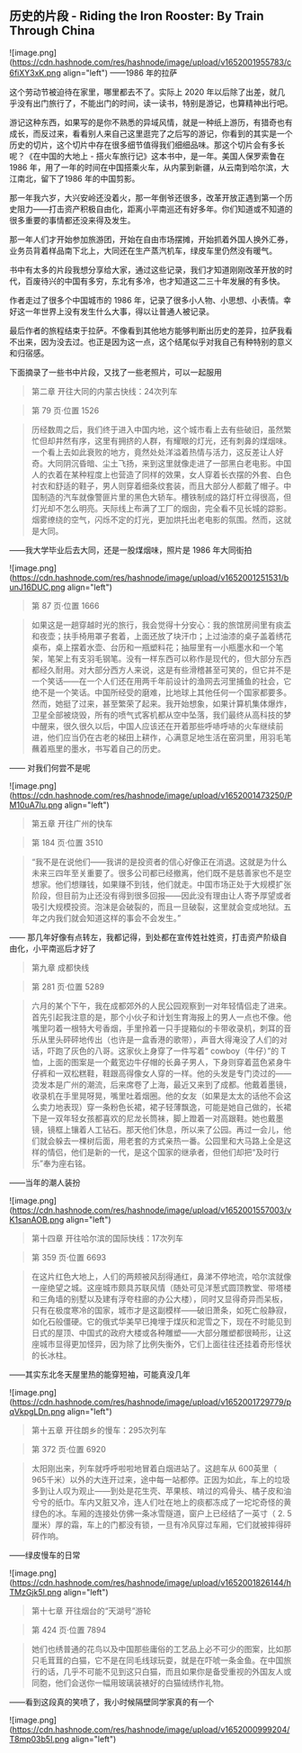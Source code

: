 ## 历史的片段 - Riding the Iron Rooster: By Train Through China

![image.png](https://cdn.hashnode.com/res/hashnode/image/upload/v1652001955783/c6fiXY3xK.png align="left") 
——1986 年的拉萨

这个劳动节被迫待在家里，哪里都去不了。实际上 2020 年以后除了出差，就几乎没有出门旅行了，不能出门的时间，读一读书，特别是游记，也算精神出行吧。

游记这种东西，如果写的是你不熟悉的异域风情，就是一种纸上游历，有猎奇也有成长，而反过来，看看别人来自己这里逛完了之后写的游记，你看到的其实是一个历史的切片，这个切片中存在很多细节值得我们细细品味。那这个切片会有多长呢？《在中国的大地上 - 搭火车旅行记》这本书中，是一年。美国人保罗索鲁在 1986 年，用了一年的时间在中国搭乘火车，从内蒙到新疆，从云南到哈尔滨，大江南北，留下了1986 年的中国剪影。

那一年我六岁，大兴安岭还没着火，那一年倒爷还很多，改革开放正遇到第一个历史阻力——打击资产积极自由化，距离小平南巡还有好多年。你们知道或不知道的很多重要的事情都还没来得及发生。

那一年人们才开始参加旅游团，开始在自由市场摆摊，开始抓着外国人换外汇券，业务员背着样品南下北上，大同还在生产蒸汽机车，绿皮车里仍然没有暖气。

书中有太多的片段我想分享给大家，通过这些记录，我们才知道刚刚改革开放的时代，百废待兴的中国有多穷，东北有多冷，也才知道这二三十年发展的有多快。

作者走过了很多个中国城市的 1986 年，记录了很多小人物、小思想、小表情。幸好这一年世界上没有发生什么大事，得以让普通人被记录。

最后作者的旅程结束于拉萨。不像看到其他地方能够判断出历史的差异，拉萨我看不出来，因为没去过。也正是因为这一点，这个结尾似乎对我自己有种特别的意义和归宿感。

下面摘录了一些书中片段，又找了一些老照片，可以一起服用

> 第二章 开往大同的内蒙古快线：24次列车

> 第 79 页·位置 1526

> 历经数周之后，我们终于进入中国内地，这个城市看上去有些破旧，虽然繁忙但却井然有序，这里有拥挤的人群，有耀眼的灯光，还有刺鼻的煤烟味。一个看上去如此衰败的地方，竟然处处洋溢着热情与活力，这反差让人好奇。大同阴沉昏暗、尘土飞扬，来到这里就像走进了一部黑白老电影。中国人的衣着在某种程度上也营造了同样的效果，女人穿着长衣摆的外套、白色衬衣和舒适的鞋子，男人则穿着细条纹套装，而且大部分人都戴了帽子。中国制造的汽车就像警匪片里的黑色大轿车。槽铁制成的路灯杆立得很高，但灯光却不怎么明亮。天际线上布满了工厂的烟囱，完全看不见长城的踪影。烟雾缭绕的空气，闪烁不定的灯光，更加烘托出老电影的氛围。然而，这就是大同。

——我大学毕业后去大同，还是一股煤烟味，照片是 1986 年大同街拍

![image.png](https://cdn.hashnode.com/res/hashnode/image/upload/v1652001251531/bunJ16DUC.png align="left")






> 第 87 页·位置 1666

> 如果这是一趟穿越时光的旅行，我会觉得十分安心：我的旅馆房间里有痰盂和夜壶；扶手椅用罩子套着，上面还放了块汗巾；上过油漆的桌子盖着绣花桌布，桌上摆着水壶、台历和一瓶塑料花；抽屉里有一小瓶墨水和一个笔架，笔架上有支羽毛钢笔。没有一样东西可以称作是现代的，但大部分东西都经久耐用。对大部分西方人来说，这是有些滑稽甚至可笑的，但它并不是一个笑话——在一个人们还在用两千年前设计的渔网去河里捕鱼的社会，它绝不是一个笑话。中国所经受的磨难，比地球上其他任何一个国家都要多。然而，她挺了过来，甚至繁荣了起来。我开始想象，如果计算机集体爆炸，卫星全部被烧毁，所有的喷气式客机都从空中坠落，我们最终从高科技的梦中醒来，很久很久以后，中国人应该还在开着那些呼哧呼哧的火车继续前进，他们应当仍在古老的梯田上耕作，心满意足地生活在窑洞里，用羽毛笔蘸着瓶里的墨水，书写着自己的历史。

—— 对我们何尝不是呢

![image.png](https://cdn.hashnode.com/res/hashnode/image/upload/v1652001473250/PM10uA7lu.png align="left")



> 第五章 开往广州的快车

> 第 184 页·位置 3510

> “我不是在说他们——我讲的是投资者的信心好像正在消退。这就是为什么未来三四年至关重要了。很多公司都已经撤离，他们既不是慈善家也不是空想家。他们想赚钱，如果赚不到钱，他们就走。中国市场正处于大规模扩张阶段，但目前为止还没有得到很多回报——因此没有理由让人寄予厚望或者吸引大规模投资。泡沫是会破裂的，而且一旦破裂，这里就会变成地狱。五年之内我们就会知道这样的事会不会发生。”

—— 那几年好像有点转左，我都记得，到处都在宣传姓社姓资，打击资产阶级自由化，小平南巡后才好了

> 第九章 成都快线

> 第 281 页·位置 5289

> 六月的某个下午，我在成都郊外的人民公园观察到一对年轻情侣走了进来。首先引起我注意的是，那个小伙子和计划生育海报上的男人一点也不像。他嘴里叼着一根特大号香烟，手里拎着一只手提箱似的卡带收录机，刺耳的音乐从里头砰砰地传出（也许是一盒香港的歌带），声音大得淹没了人们的对话，吓跑了灰色的八哥。这家伙上身穿了一件写着“ cowboy（牛仔）”的 T恤，上面的图案是一个戴宽边牛仔帽的长鼻子男人，下身则穿着蓝色紧身牛仔裤和一双松糕鞋，鞋跟高得像女人穿的一样。他的头发是专门烫过的——烫发本是广州的潮流，后来席卷了上海，最近又来到了成都。他戴着墨镜，收录机在手里晃呀晃，嘴里吐着烟圈。他的女友（如果是太太的话他不会这么卖力地表现）穿一条粉色长裙，裙子轻薄飘逸，可能是她自己做的，长裙下是一双年轻女孩都喜欢的尼龙长筒袜，脚上蹬着一对高跟鞋。她也戴墨镜，镜框上镶着人工钻石。那天他们休息，所以来了公园。再过一会儿，他们就会躲去一棵树后面，用老套的方式亲热一番。公园里和大马路上全是这样的情侣，他们是新的一代，是这个国家的继承者，但他们却把“及时行乐”奉为座右铭。

——当年的潮人装扮

![image.png](https://cdn.hashnode.com/res/hashnode/image/upload/v1652001557003/vK1sanAOB.png align="left")


> 第十四章 开往哈尔滨的国际快线：17次列车

> 第 359 页·位置 6693

> 在这片红色大地上，人们的两颊被风刮得通红，鼻涕不停地流，哈尔滨就像一座绝望之城。这座城市颇具苏联风情（随处可见洋葱式圆顶教堂、带塔楼和三角墙的别墅以及建有浮夸柱廊的办公大楼），同时又显得奇异而呆板，只有在极度寒冷的国家，城市才是这副模样——破旧萧条，如死亡般静寂，如化石般僵硬。它的俄式华美早已掩埋于煤灰和泥雪之下，现在不时能见到日式的屋顶、中国式的政府大楼或各种雕塑——大部分雕塑都很畸形，让这座城市显得更加怪异，因为除了比例失衡外，它们上面往往还挂着奇形怪状的长冰柱。

——其实东北冬天屋里热的能穿短袖，可能真没几年

![image.png](https://cdn.hashnode.com/res/hashnode/image/upload/v1652001729779/pqVkpgLDn.png align="left")


> 第十五章 开往朗乡的慢车：295次列车

> 第 372 页·位置 6920

> 太阳刚出来，列车就呼呼啦啦地冒着白烟进站了。这趟车从 600英里（ 965千米）以外的大连开过来，途中每一站都停。正因为如此，车上的垃圾多到让人叹为观止——到处是花生壳、苹果核、啃过的鸡骨头、橘子皮和油兮兮的纸巾。车内又脏又冷，连人们吐在地上的痰都冻成了一坨坨奇怪的黄绿色的冰。车厢的连接处仿佛一条冰雪隧道，窗户上已经结了一英寸（ 2. 5厘米）厚的霜，车上的门都没有锁，一旦有冷风穿过车厢，它们就被摔得砰砰作响。

——绿皮慢车的日常

![image.png](https://cdn.hashnode.com/res/hashnode/image/upload/v1652001826144/hTMzGjk5I.png align="left")


> 第十七章 开往烟台的“天湖号”游轮

> 第 424 页·位置 7894

> 她们也绣普通的花鸟以及中国那些庸俗的工艺品上必不可少的图案，比如那只毛茸茸的白猫，它不是在同毛线球玩耍，就是在吓唬一条金鱼。在中国旅行的话，几乎不可能不见到这只白猫，而且如果你是备受重视的外国友人或同胞，他们会送你一幅用玻璃装裱好的白猫绒绣作礼物。

——看到这段真的笑喷了，我小时候隔壁同学家真的有一个

![image.png](https://cdn.hashnode.com/res/hashnode/image/upload/v1652000999204/T8mp03b5I.png align="left")







